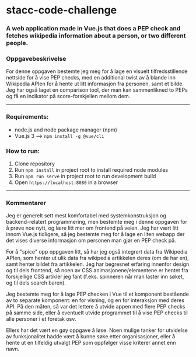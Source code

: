 # stacc-code-challenge
### A web application made in Vue.js that does a PEP check and fetches wikipedia information about a person, or two different people. 

### Oppgavebeskrivelse
For denne oppgaven bestemte jeg meg for å lage en visuelt tilfredsstillende nettside for å vise PEP checks, med en additional twist av å blande inn Wikipedia APIen for å hente ut litt informasjon fra personen, samt et bilde. Jeg har også laget en comparison tool, der man kan sammenlikned to PEPs og få en indikator på score-forskjellen mellom dem.

---

### Requirements:
- node.js and node package manager (npm)
- Vue.js 3  --> ``npm install -g @vue/cli``
### How to run:
1. Clone repository
2. Run ``npm install`` in project root to install required node modules
3. Run ``npm run serve`` in project root to run development build
4. Open ``https://localhost:8080`` in a browser 

---

### Kommentarer
Jeg er generelt sett mest komfortabel med systemkonstruksjon og backend-relatert programmering, men bestemte meg i denne oppgaven for å prøve noe nytt, og lære litt mer om frontend på veien. Jeg har vært litt innom Vue.js tidligere, så jeg bestemte meg for å lage en liten webapp der det vises diverse informasjon om personen man gjør en PEP check på. 

For å "spice" opp oppgaven litt, så har jeg også integrert data fra Wikipedia APIen, som henter ut ulik data fra wikipedia artikkelen deres (om de har en), samt henter bildet fra artikkelen. Jeg har begresnet erfaring innenfor design og til dels frontend, så noen av CSS animasjonene/elementene er hentet fra forskjellige CSS artikler jeg fant (f.eks. spinneren når man laster inn søket, og til dels search baren). 

Jeg bestemte meg for å lage PEP checken i Vue til et komponent bestående av to separate komponent: en for visning, og en for interaksjon med deres API. På den måten, så var det lettere å utvide appen med flere PEP checks på samme side, eller å eventuelt utvide programmet til å vise PEP checks til alle personer i et foretak osv. 

Ellers har det vært en gøy oppgave å løse. Noen mulige tanker for utvidelse av funksjonalitet hadde vært å kunne søke etter organisasjoner, eller å hente ut en tilfeldig utvalgt PEP som oppfølger visse kriterer annet enn navn.

